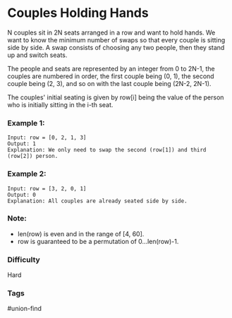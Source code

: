 # Couples Holding Hands

N couples sit in 2N seats arranged in a row and want to hold hands. We want
to know the minimum number of swaps so that every couple is sitting side by
side. A swap consists of choosing any two people, then they stand up and
switch seats.

The people and seats are represented by an integer from 0 to 2N-1, the
couples are numbered in order, the first couple being (0, 1), the second
couple being (2, 3), and so on with the last couple being (2N-2, 2N-1).

The couples' initial seating is given by row[i] being the value of the
person who is initially sitting in the i-th seat.

### Example 1:

```
Input: row = [0, 2, 1, 3]
Output: 1
Explanation: We only need to swap the second (row[1]) and third (row[2]) person.
```

### Example 2:

```
Input: row = [3, 2, 0, 1]
Output: 0
Explanation: All couples are already seated side by side.
```

### Note:

- len(row) is even and in the range of [4, 60].
- row is guaranteed to be a permutation of 0...len(row)-1.

### Difficulty

Hard

### Tags

#union-find
